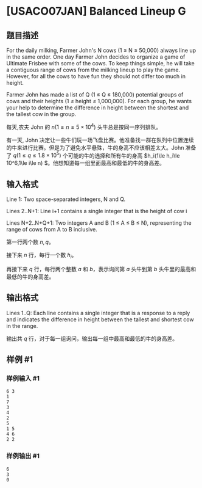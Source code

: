 # [USACO07JAN] Balanced Lineup G

## 题目描述

For the daily milking, Farmer John's N cows (1 ≤ N ≤ 50,000) always line up in the same order. One day Farmer John
decides to organize a game of Ultimate Frisbee with some of the cows. To keep things simple, he will take a contiguous
range of cows from the milking lineup to play the game. However, for all the cows to have fun they should not differ too
much in height.

Farmer John has made a list of Q (1 ≤ Q ≤ 180,000) potential groups of cows and their heights (1 ≤ height ≤ 1,000,000).
For each group, he wants your help to determine the difference in height between the shortest and the tallest cow in the
group.

每天,农夫 John 的 $n(1\le n\le 5\times 10^4)$ 头牛总是按同一序列排队。

有一天, John 决定让一些牛们玩一场飞盘比赛。他准备找一群在队列中位置连续的牛来进行比赛。但是为了避免水平悬殊，牛的身高不应该相差太大。John
准备了 $q(1\le q\le 1.8\times10^5)$ 个可能的牛的选择和所有牛的身高 $h_i(1\le h_i\le 10^6,1\le i\le n)
$。他想知道每一组里面最高和最低的牛的身高差。

## 输入格式

Line 1: Two space-separated integers, N and Q.

Lines 2..N+1: Line i+1 contains a single integer that is the height of cow i

Lines N+2..N+Q+1: Two integers A and B (1 ≤ A ≤ B ≤ N), representing the range of cows from A to B inclusive.

第一行两个数 $n,q$。

接下来 $n$ 行，每行一个数 $h_i$。

再接下来 $q$ 行，每行两个整数 $a$ 和 $b$，表示询问第 $a$ 头牛到第 $b$ 头牛里的最高和最低的牛的身高差。

## 输出格式

Lines 1..Q: Each line contains a single integer that is a response to a reply and indicates the difference in height
between the tallest and shortest cow in the range.

输出共 $q$ 行，对于每一组询问，输出每一组中最高和最低的牛的身高差。

## 样例 #1

### 样例输入 #1

```
6 3
1
7
3
4
2
5
1 5
4 6
2 2
```

### 样例输出 #1

```
6
3
0
```